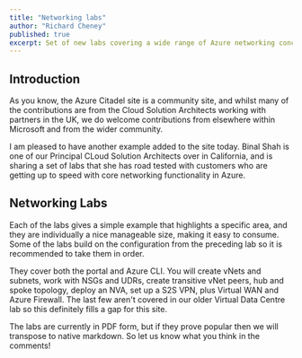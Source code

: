```yaml
---
title: "Networking labs"
author: "Richard Cheney"
published: true
excerpt: Set of new labs covering a wide range of Azure networking concepts
---
```


## Introduction

As you know, the Azure Citadel site is a community site, and whilst many of the contributions are from the Cloud Solution Architects working with partners in the UK, we do welcome contributions from elsewhere within Microsoft and from the wider community.

I am pleased to have another example added to the site today. Binal Shah is one of our Principal CLoud Solution Architects over in California, and is sharing a set of labs that she has road tested with customers who are getting up to speed with core networking functionality in Azure.

## Networking Labs

Each of the labs gives a simple example that highlights a specific area, and they are individually a nice manageable size, making it easy to consume. Some of the labs build on the configuration from the preceding lab so it is recommended to take them in order.

They cover both the portal and Azure CLI. You will create vNets and subnets, work with NSGs and UDRs, create transitive vNet peers, hub and spoke topology, deploy an NVA, set up a S2S VPN, plus Virtual WAN and Azure Firewall. The last few aren't covered in our older Virtual Data Centre lab so this definitely fills a gap for this site.

The labs are currently in PDF form, but if they prove popular then we will transpose to native markdown. So let us know what you think in the comments!
